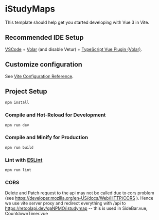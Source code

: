 # iStudyMaps

This template should help get you started developing with Vue 3 in Vite.

## Recommended IDE Setup

[VSCode](https://code.visualstudio.com/) + [Volar](https://marketplace.visualstudio.com/items?itemName=Vue.volar) (and disable Vetur) + [TypeScript Vue Plugin (Volar)](https://marketplace.visualstudio.com/items?itemName=Vue.vscode-typescript-vue-plugin).

## Customize configuration

See [Vite Configuration Reference](https://vitejs.dev/config/).

## Project Setup

```sh
npm install
```

### Compile and Hot-Reload for Development

```sh
npm run dev
```

### Compile and Minify for Production

```sh
npm run build
```

### Lint with [ESLint](https://eslint.org/)

```sh
npm run lint
```

### CORS

Delete and Patch request to the api may not be called due to cors problem (see https://developer.mozilla.org/en-US/docs/Web/HTTP/CORS ). Hence we use vite server proxy and redirect everything with /api to https://retoolapi.dev/gaNPMO/istudymap -- this is used in SideBar.vue, CountdownTimer.vue

